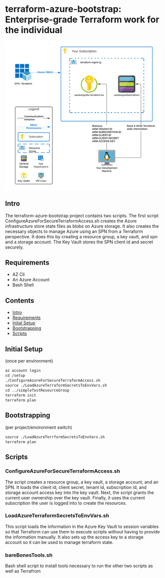 # terraform-azure-bootstrap: Enterprise-grade Terraform work  for the individual 

![terraform-azure-bootstrap](terraform-azure-boostrap.png)

## Intro 

The terraform-azure-bootstrap project contains two scripts.  The first script ConfigureAzureForSecureTerraformAccess.sh creates the Azure infrastructure store state files as blobs on Azure storage.  It also creates the necessary objects to manage Azure using an SPN from a Terraform perspective.  It does this by creating a resource group, a key vault, and spn and a storage account.  The Key Vault stores the SPN client id and secret securely.  

## Requirements

- AZ Cli
- An Azure Account
- Bash Shell

## Contents

- [Intro](#intro)
- [Requirements](#requirements)
- [Inital Setup](#inital-setup)
- [Bootstrapping](#bootstrapping)
- [Scripts](#scripts)

## Initial Setup 
(once per environment) 

```{r, engine='sh', count_lines}
az account login
cd /setup
./ConfigureAzureForSecureTerraformAccess.sh
source ./LoadAzureTerraformSecretsToEnvVars.sh
cd ../simpleTestResourceGroup
terraform init
terraform plan
```

## Bootstrapping
(per project/environment switch)

```
source ./LoadAzureTerrformSecretsToEnvVars.sh
terraform plan
```

## Scripts

### ConfigureAzureForSecureTerraformAccess.sh

The script creates a resource group, a key vault, a storage account, and an SPN.  It loads the client id, client secret, tenant id, subscription id, and storage account access key into the key vault. Next, the script grants the current user ownership over the key vault. Finally, it uses the current subscription the user is logged into to create the resources.

### LoadAzureTerraformSecretsToEnvVars.sh

This script loads the information in the Azure Key Vault to session variables so that Terraform can use them to execute scripts without 
having to provide the information manually.  It also sets up the access key to a storage account so it can be used to manage terraform state.
 
### bareBonesTools.sh

Bash shell script to install tools necessary to run the other two scripts as well as Terrafrom
